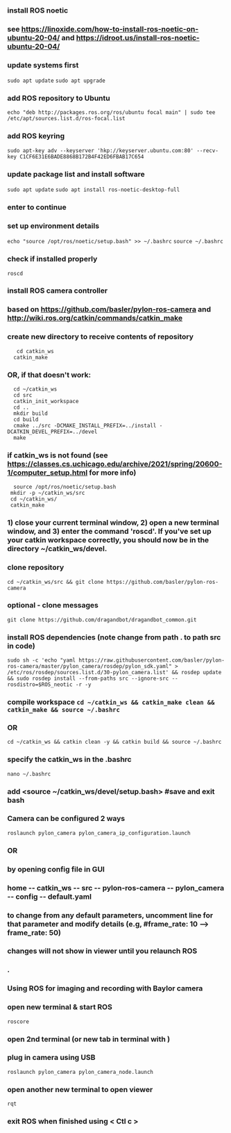 ### install ROS noetic
### see https://linoxide.com/how-to-install-ros-noetic-on-ubuntu-20-04/ and https://idroot.us/install-ros-noetic-ubuntu-20-04/
### update systems first
  `sudo apt update`
  `sudo apt upgrade`
### add ROS repository to Ubuntu
  `echo "deb http://packages.ros.org/ros/ubuntu focal main" | sudo tee /etc/apt/sources.list.d/ros-focal.list`
### add ROS keyring
  `sudo apt-key adv --keyserver 'hkp://keyserver.ubuntu.com:80' --recv-key C1CF6E31E6BADE8868B172B4F42ED6FBAB17C654`
### update package list and install software
  `sudo apt update`
  `sudo apt install ros-noetic-desktop-full`
### enter <y> to continue
### set up environment details
  `echo "source /opt/ros/noetic/setup.bash" >> ~/.bashrc`
  `source ~/.bashrc`
### check if installed properly
  `roscd`


### install ROS camera controller
### based on https://github.com/basler/pylon-ros-camera and http://wiki.ros.org/catkin/commands/catkin_make 
### create new directory to receive contents of repository 
```mkdir catkin_ws
   cd catkin_ws
  catkin_make
```
### OR, if that doesn't work:
```
  cd ~/catkin_ws
  cd src
  catkin_init_workspace
  cd ..
  mkdir build
  cd build
  cmake ../src -DCMAKE_INSTALL_PREFIX=../install -DCATKIN_DEVEL_PREFIX=../devel
  make
```

 ### if catkin_ws is not found (see https://classes.cs.uchicago.edu/archive/2021/spring/20600-1/computer_setup.html for more info)
``` 
  source /opt/ros/noetic/setup.bash
 mkdir -p ~/catkin_ws/src
 cd ~/catkin_ws/
 catkin_make 
```
### 1) close your current terminal window, 2) open a new terminal window, and 3) enter the command 'roscd'. If you've set up your catkin workspace correctly, you should now be in the directory ~/catkin_ws/devel.
  
  
### clone repository 
  `cd ~/catkin_ws/src && git clone https://github.com/basler/pylon-ros-camera`
### optional - clone messages 
  `git clone https://github.com/dragandbot/dragandbot_common.git`
### install ROS dependencies (note change from path . to path src in code)
```
sudo sh -c 'echo "yaml https://raw.githubusercontent.com/basler/pylon-ros-camera/master/pylon_camera/rosdep/pylon_sdk.yaml" > /etc/ros/rosdep/sources.list.d/30-pylon_camera.list' && rosdep update && sudo rosdep install --from-paths src --ignore-src --rosdistro=$ROS_neotic -r -y
```

### compile workspace `cd ~/catkin_ws && catkin_make clean && catkin_make && source ~/.bashrc`
### OR
  `cd ~/catkin_ws && catkin clean -y && catkin build && source ~/.bashrc`
### specify the catkin_ws in the .bashrc
  `nano ~/.bashrc`
### add <source ~/catkin_ws/devel/setup.bash> #save and exit bash

### Camera can be configured 2 ways
  `roslaunch pylon_camera pylon_camera_ip_configuration.launch`
### OR
### by opening config file in GUI
### home -- catkin_ws -- src -- pylon-ros-camera -- pylon_camera -- config -- default.yaml
### to change from any default parameters, uncomment line for that parameter and modify details (e.g, #frame_rate: 10 --> frame_rate: 50)
### changes will not show in viewer until you relaunch ROS

 
### .
### Using ROS for imaging and recording with Baylor camera
### open new terminal & start ROS
  `roscore`

### open 2nd terminal (or new tab in terminal with <Shift Ctl t>)
### plug in camera using USB
  `roslaunch pylon_camera pylon_camera_node.launch`

### open another new terminal to open viewer
  `rqt`

### exit ROS when finished using < Ctl c >


